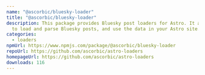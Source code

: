 ```yaml
---
name: "@ascorbic/bluesky-loader"
title: "@ascorbic/bluesky-loader"
description: This package provides Bluesky post loaders for Astro. It allows you
  to load and parse Bluesky posts, and use the data in your Astro site.
categories:
  - loaders
npmUrl: https://www.npmjs.com/package/@ascorbic/bluesky-loader
repoUrl: https://github.com/ascorbic/astro-loaders
homepageUrl: https://github.com/ascorbic/astro-loaders
downloads: 116
---
```


